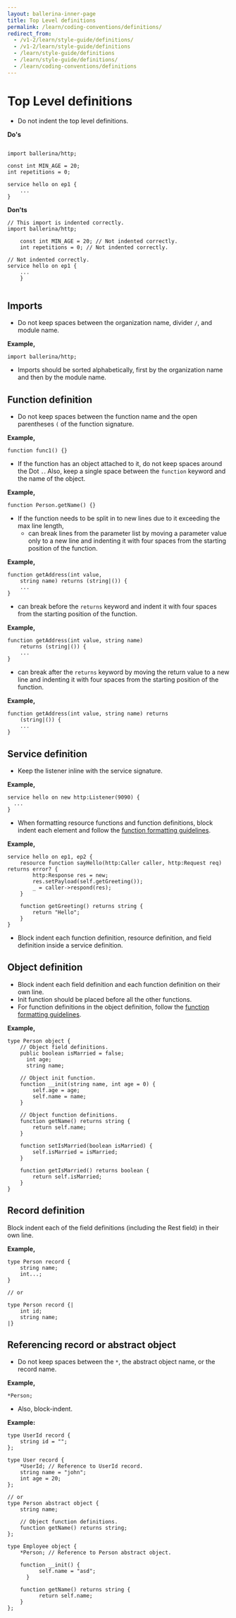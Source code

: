 ```yaml
---
layout: ballerina-inner-page
title: Top Level definitions
permalink: /learn/coding-conventions/definitions/
redirect_from:
  - /v1-2/learn/style-guide/definitions/
  - /v1-2/learn/style-guide/definitions
  - /learn/style-guide/definitions
  - /learn/style-guide/definitions/
  - /learn/coding-conventions/definitions
---
```


# Top Level definitions

* Do not indent the top level definitions. 
  
**Do's**

```ballerina

import ballerina/http;

const int MIN_AGE = 20;
int repetitions = 0;
    
service hello on ep1 {
    ...
}

```

**Don'ts**
  
```ballerina
// This import is indented correctly.
import ballerina/http; 
    
    const int MIN_AGE = 20; // Not indented correctly.
    int repetitions = 0; // Not indented correctly.
        
// Not indented correctly.
service hello on ep1 {
    ...
    }
        
```

## Imports

* Do not keep spaces between the organization name, divider `/`, and module name.

**Example,**

```ballerina
import ballerina/http;
```

* Imports should be sorted alphabetically, first by the organization name and then by the module name.

## Function definition
* Do not keep spaces between the function name and the open parentheses `(` of the function signature.

**Example,**

```ballerina
function func1() {}
```
 
* If the function has an object attached to it, do not keep spaces around the Dot `.`. Also, keep a single space between the `function` keyword and the name of the object.

**Example,**

```ballerina
function Person.getName() {}
```

* If the function needs to be split in to new lines due to it exceeding the max line length,
  - can break lines from the parameter list by moving a parameter value only to a 
    new line and indenting it with four spaces from the starting position of the function.
    
**Example,**

```ballerina
function getAddress(int value,
    string name) returns (string|()) {
    ...
}
```

- can break before the `returns` keyword and indent it with four spaces from the starting position of the function.
    
**Example,**

```ballerina
function getAddress(int value, string name)
    returns (string|()) {
    ...
}    
```

- can break after the `returns` keyword by moving the return value to a new line
    and indenting it with four spaces from the starting position of the function.
    
**Example,**

```ballerina
function getAddress(int value, string name) returns
    (string|()) {
    ...
}          
```

## Service definition

* Keep the listener inline with the service signature.
  
**Example,**

```ballerina
service hello on new http:Listener(9090) {
  ...
}
```

* When formatting resource functions and function definitions, block indent each element and
  follow the [function formatting guidelines](/learn/style-guide/definitions#function-definition).
  
**Example,**

```ballerina
service hello on ep1, ep2 {
    resource function sayHello(http:Caller caller, http:Request req) returns error? {
        http:Response res = new;
        res.setPayload(self.getGreeting());
        _ = caller->respond(res);
    }
        
    function getGreeting() returns string {
        return "Hello";
    }
}
```

* Block indent each function definition, resource definition, and field definition inside a service definition.
 
## Object definition

* Block indent each field definition and each function definition on their own line.
* Init function should be placed before all the other functions. 
* For function definitions in the object definition, follow the [function formatting guidelines](/learn/style-guide/definitions#function-definition).

**Example,**

```ballerina
type Person object {
    // Object field definitions.
    public boolean isMarried = false;
      int age;
      string name;
  
    // Object init function.
    function __init(string name, int age = 0) {
        self.age = age;
        self.name = name;
    }
  
    // Object function definitions.
    function getName() returns string {
        return self.name;
    }
  
    function setIsMarried(boolean isMarried) {
        self.isMarried = isMarried;
    }
      
    function getIsMarried() returns boolean {
        return self.isMarried;
    }
}
```

## Record definition
Block indent each of the field definitions (including the Rest field) in their own line.

**Example,**

```ballerina
type Person record {
    string name;
    int...;
}

// or

type Person record {|
    int id;
    string name;
|}
```

## Referencing record or abstract object 
* Do not keep spaces between the `*`, the abstract object name, or the record name.
  
**Example,**
  
```ballerina
*Person;
```
* Also, block-indent.

**Example:**

```ballerina
type UserId record {
    string id = "";
};
  
type User record {
    *UserId; // Reference to UserId record.
    string name = "john";
    int age = 20;
};

// or
type Person abstract object {
    string name;
  
    // Object function definitions.
    function getName() returns string;
};

type Employee object {
    *Person; // Reference to Person abstract object.

    function __init() {
          self.name = "asd";
      }

    function getName() returns string {
          return self.name;
    }
};
```